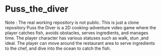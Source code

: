 ﻿# Puss_the_diver
Note : The real working repository is not public. This is just a clone repository
Puss the Diver is a 2D cooking-adventure video game where the player catches fish, avoids obstacles, serves ingredients, and manages time. The player character has various statuses such as walk, stun ,and ideal. The player can move around the restaurant area to serve ingredients to the chef, and dive into the ocean to catch the fish.
